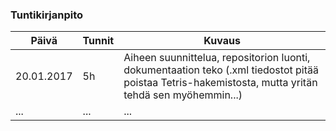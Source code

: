### Tuntikirjanpito
Päivä | Tunnit | Kuvaus
--------------- | ----- | ------
20.01.2017 | 5h | Aiheen suunnittelua, repositorion luonti, dokumentaation teko (.xml tiedostot pitää poistaa Tetris-hakemistosta, mutta yritän tehdä sen myöhemmin...)
... | ... | ...
